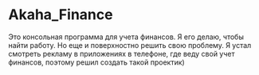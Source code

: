 # Akaha_Finance
Это консольная программа для учета финансов.
Я его делаю, чтобы найти работу. Но еще и поверхностно решить свою проблему.
Я устал смотреть рекламу в приложениях в телефоне, где веду свой учет финансов, поэтому решил создать такой проектик)
